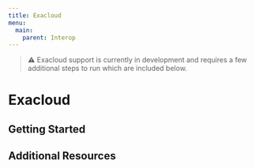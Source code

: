 ```yaml
---
title: Exacloud
menu:
  main:
    parent: Interop
---
```


> ⚠️ Exacloud support is currently in development and requires a few additional steps to run which are included below.

# Exacloud

## Getting Started

## Additional Resources

